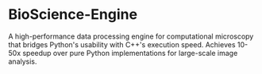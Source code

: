 # BioScience-Engine
A high-performance data processing engine for computational microscopy that bridges Python's usability with C++'s execution speed. Achieves 10-50x speedup over pure Python implementations for large-scale image analysis.
